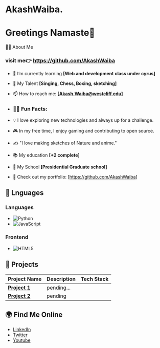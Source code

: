 # AkashWaiba.
# Greetings Namaste🙏
🧑‍💻 About Me
### visit me👉 https://github.com/AkashWaiba 

- 🌱 I’m currently learning **[Web and development class under cyrus]**
- 💬 My Talent **[Singing, Chess, Boxing, sketching]**
- 📫 How to reach me: **[Akash.Waiba@westcliff.edu]**
- ### 👨‍💻 Fun Facts:
- 💡 I love exploring new technologies and always up for a challenge.
- 🎮 In my free time, I enjoy gaming and contributing to open source.
- ✍️ "I love making sketches of Nature and anime."

- 📚 My education **[+2 complete]**
-  🏫 My School **[Presidential Graduate school]**
- 💼 Check out my portfolio: [https://github.com/AkashWaiba]
 
## 🔧 Lnguages
### **Languages**
- ![Python](https://img.shields.io/badge/-Python-3776AB?style=flat-square&logo=python&logoColor=white)
- ![JavaScript](https://img.shields.io/badge/-JavaScript-F7DF1E?style=flat-square&logo=javascript&logoColor=black)

### **Frontend**
- ![HTML5](https://img.shields.io/badge/-HTML5-E34F26?style=flat-square&logo=html5&logoColor=white)


## 🚀 Projects

| Project Name | Description | Tech Stack |
| ------------ | ----------- | ---------- |
| **[Project 1](link)** | pending... |
| **[Project 2](link)** | pending |

## 🌍 Find Me Online
- [LinkedIn](https://www.facebook.com/)
- [Twitter](https://x.com/?lang=en)
- [Youtube](https://www.facebook.com/)

